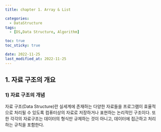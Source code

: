 ```yaml
---
title: chapter 1. Array & List

categories:
  - DataStructure
tags:
  - [DS,Data Structure, Algorithm]

toc: true
toc_sticky: true

date: 2022-11-25
last_modified_at: 2022-11-25 
---
```


## 1. 자료 구조의 개요
### 1) 자료 구조의 개념

자료 구조(Data Structure)란 실세계에 존재하는 다양한 자료들을 프로그램이 효율적으로 처리될 수 있도록 컴퓨터상의 자료로 저장하거나 표현하는 논리적인 구조이다. 또한 각각의 자료구조는
데이터의 형식만 규제하는 것이 아니고, 데이터에 접근하고 처리하는 규칙을 포함한다.
